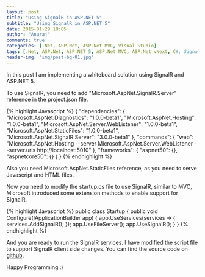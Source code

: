 ```yaml
---
layout: post
title: "Using SignalR in ASP.NET 5"
subtitle: "Using SignalR in ASP.NET 5"
date: 2015-01-29 19:05
author: "Anuraj"
comments: true
categories: [.Net, ASP.Net, ASP.Net MVC, Visual Studio]
tags: [.Net, ASP.Net, ASP.NET 5, ASP.Net MVC, ASP.Net vNext, C#, SignalR]
header-img: "img/post-bg-01.jpg"
---
```

In this post I am implementing a whiteboard solution using SignalR and ASP.NET 5.

To use SignalR, you need to add "Microsoft.AspNet.SignalR.Server" reference in the project.json file.

{% highlight Javascript %}
{
    "dependencies": {
        "Microsoft.AspNet.Diagnostics": "1.0.0-beta1",
        "Microsoft.AspNet.Hosting": "1.0.0-beta1",
        "Microsoft.AspNet.Server.WebListener": "1.0.0-beta1",
        "Microsoft.AspNet.StaticFiles": "1.0.0-beta1",
		"Microsoft.AspNet.SignalR.Server": "3.0.0-beta1"
    },
    "commands": {
        "web": "Microsoft.AspNet.Hosting --server Microsoft.AspNet.Server.WebListener --server.urls http://localhost:5010"
    },
    "frameworks": {
		"aspnet50": {},
        "aspnetcore50": {}
	}
}
{% endhighlight %}

Also you need Microsoft.AspNet.StaticFiles reference, as you need to serve Javascript and HTML files.

Now you need to modify the startup.cs file to use SignalR, similar to MVC, Microsoft introduced some extension methods to enable support for SignalR.

{% highlight Javascript %}
public class Startup
{
	public void Configure(IApplicationBuilder app)
	{
		app.UseServices(services =>
		{
			services.AddSignalR();
		});
		app.UseFileServer();
		app.UseSignalR();
	}
}
{% endhighlight %}

And you are ready to run the SignalR services. I have modified the script file to support SignalR client side changes. You can find the source code on [github](https://github.com/anuraj/whiteboard).

Happy Programming :)
